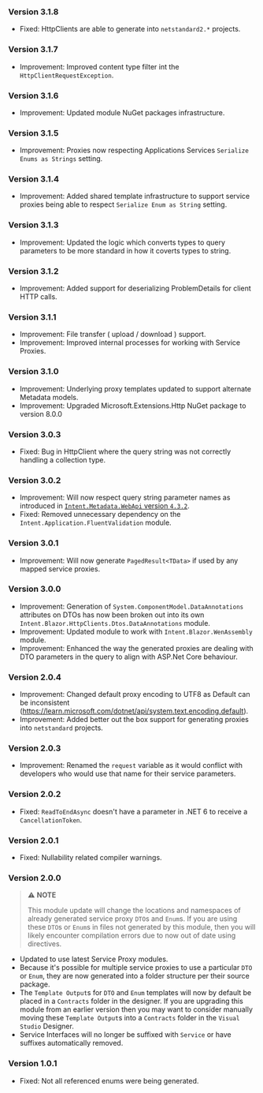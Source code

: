 ### Version 3.1.8

- Fixed: HttpClients are able to generate into `netstandard2.*` projects.

### Version 3.1.7

- Improvement: Improved content type filter int the `HttpClientRequestException`.

### Version 3.1.6

- Improvement: Updated module NuGet packages infrastructure.

### Version 3.1.5

- Improvement: Proxies now respecting Applications Services `Serialize Enums as Strings` setting.

### Version 3.1.4

- Improvement: Added shared template infrastructure to support service proxies being able to respect `Serialize Enum as String` setting.

### Version 3.1.3

- Improvement: Updated the logic which converts types to query parameters to be more standard in how it coverts types to string.

### Version 3.1.2

- Improvement: Added support for deserializing ProblemDetails for client HTTP calls.

### Version 3.1.1

- Improvement: File transfer ( upload / download ) support.
- Improvement: Improved internal processes for working with Service Proxies.

### Version 3.1.0

- Improvement: Underlying proxy templates updated to support alternate Metadata models.
- Improvement: Upgraded Microsoft.Extensions.Http NuGet package to version 8.0.0

### Version 3.0.3

- Fixed: Bug in HttpClient where the query string was not correctly handling a collection type.

### Version 3.0.2

- Improvement: Will now respect query string parameter names as introduced in [`Intent.Metadata.WebApi` version `4.3.2`](https://github.com/IntentArchitect/Intent.Modules/blob/development/Modules/Intent.Modules.Metadata.WebApi/release-notes.md#version-432).
- Fixed: Removed unnecessary dependency on the `Intent.Application.FluentValidation` module.

### Version 3.0.1

- Improvement: Will now generate `PagedResult<TData>` if used by any mapped service proxies.

### Version 3.0.0

- Improvement: Generation of `System.ComponentModel.DataAnnotations` attributes on DTOs has now been broken out into its own `Intent.Blazor.HttpClients.Dtos.DataAnnotations` module.
- Improvement: Updated module to work with `Intent.Blazor.WenAssembly` module.
- Improvement: Enhanced the way the generated proxies are dealing with DTO parameters in the query to align with ASP.Net Core behaviour.

### Version 2.0.4

- Improvement: Changed default proxy encoding to UTF8 as Default can be inconsistent (https://learn.microsoft.com/dotnet/api/system.text.encoding.default).
- Improvement: Added better out the box support for generating proxies into `netstandard` projects.

### Version 2.0.3

- Improvement: Renamed the `request` variable as it would conflict with developers who would use that name for their service parameters.

### Version 2.0.2

- Fixed: `ReadToEndAsync` doesn't have a parameter in .NET 6 to receive a `CancellationToken`.

### Version 2.0.1

- Fixed: Nullability related compiler warnings.

### Version 2.0.0

> ⚠️ **NOTE**
>
> This module update will change the locations and namespaces of already generated service proxy `DTO`s and `Enum`s. If you are using these `DTO`s or `Enum`s in files not generated by this module, then you will likely encounter compilation errors due to now out of date using directives.

- Updated to use latest Service Proxy modules.
- Because it's possible for multiple service proxies to use a particular `DTO` or `Enum`, they are now generated into a folder structure per their source package.
- The `Template Output`s for `DTO` and `Enum` templates will now by default be placed in a `Contracts` folder in the designer. If you are upgrading this module from an earlier version then you may want to consider manually moving these `Template Output`s into a `Contracts` folder in the `Visual Studio` Designer.
- Service Interfaces will no longer be suffixed with `Service` or have suffixes automatically removed.

### Version 1.0.1

- Fixed: Not all referenced enums were being generated.
